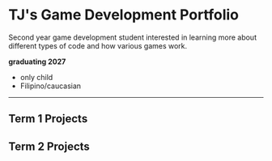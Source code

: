 # TJ's Game Development Portfolio
Second year game development student interested in learning more about different types of code and how various games work.

**graduating 2027**

  * only child
  * Filipino/caucasian 


***

## Term 1 Projects

## Term 2 Projects
